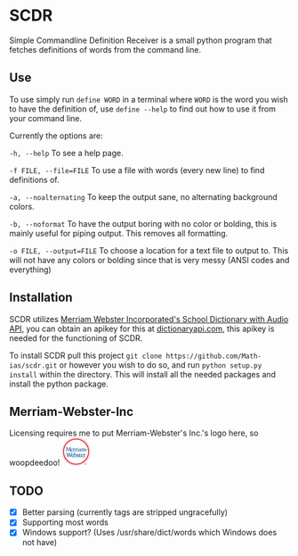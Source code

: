 SCDR
====

Simple Commandline Definition Receiver is a small python program that fetches definitions of words from the command line.

Use
---

To use simply run `define WORD` in a terminal where `WORD` is the word you wish to have the definition of, use `define --help` to find out how to use it from your command line.

Currently the options are:

`-h, --help` To see a help page.

`-f FILE, --file=FILE` To use a file with words (every new line) to find definitions of.

`-a, --noalternating` To keep the output sane, no alternating background colors.

`-b, --noformat` To have the output boring with no color or bolding, this is mainly useful for piping output. This removes all formatting.

`-o FILE, --output=FILE` To choose a location for a text file to output to. This will not have any colors or bolding since that is very messy (ANSI codes and everything)

Installation
------------

SCDR utilizes [Merriam Webster Incorporated's School Dictionary with Audio API](http://www.dictionaryapi.com/products/api-school-dictionary.htm), you can obtain an apikey for this at [dictionaryapi.com](http://www.dictionaryapi.com), this apikey is needed for the functioning of SCDR.

To install SCDR pull this project `git clone https://github.com/Math-ias/scdr.git` or however you wish to do so, and run `python setup.py install` within the directory. This will install all the needed packages and install the python package.

Merriam-Webster-Inc
-------------------

Licensing requires me to put Merriam-Webster's Inc.'s logo here, so woopdeedoo!
![Merriam-Webster Inc.](merriam-webster-logo.png)

TODO
----

 - [x] Better parsing (currently tags are stripped ungracefully)
 - [x] Supporting most words
 - [x] Windows support? (Uses /usr/share/dict/words which Windows does not have)
